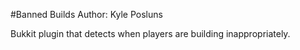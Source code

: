 #Banned Builds
Author: Kyle Posluns

Bukkit plugin that detects when players are building inappropriately. 